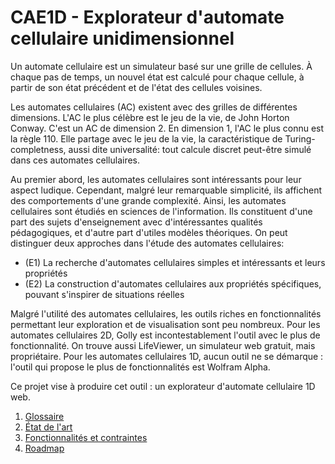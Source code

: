 # CAE1D - Explorateur d'automate cellulaire unidimensionnel

Un automate cellulaire est un simulateur basé sur une grille de cellules. À chaque pas de temps, un nouvel état est calculé pour chaque cellule, à partir de son état précédent et de l'état des cellules voisines.

Les automates cellulaires (AC) existent avec des grilles de différentes dimensions. L'AC le plus célèbre est le jeu de la vie, de John Horton Conway. C'est un AC de dimension 2. En dimension 1, l'AC le plus connu est la règle 110. Elle partage avec le jeu de la vie, la caractéristique de Turing-completness, aussi dite universalité: tout calcule discret peut-être simulé dans ces automates cellulaires.

Au premier abord, les automates cellulaires sont intéressants pour leur aspect ludique. Cependant, malgré leur remarquable simplicité, ils affichent des comportements d'une grande complexité. Ainsi, les automates cellulaires sont étudiés en sciences de l'information. Ils constituent d'une part des sujets d'enseignement avec d'intéressantes qualités pédagogiques, et d'autre part d'utiles modèles théoriques. On peut distinguer deux approches dans l'étude des automates cellulaires:

- (E1) La recherche d'automates cellulaires simples et intéressants et leurs propriétés
- (E2) La construction d'automates cellulaires aux propriétés spécifiques, pouvant s'inspirer de situations réelles

Malgré l'utilité des automates cellulaires, les outils riches en fonctionnalités permettant leur exploration et de visualisation sont peu nombreux. Pour les automates cellulaires 2D, Golly est incontestablement l'outil avec le plus de fonctionnalité. On trouve aussi LifeViewer, un simulateur web gratuit, mais propriétaire. Pour les automates cellulaires 1D, aucun outil ne se démarque : l'outil qui propose le plus de fonctionnalités est Wolfram Alpha.

Ce projet vise à produire cet outil : un explorateur d'automate cellulaire 1D web.

1. [Glossaire](https://github.com/mathieucaroff/cellular-automaton-explorer-1d/blob/master/doc-project-fr/glossaire.md)
2. [État de l'art](https://github.com/mathieucaroff/cellular-automaton-explorer-1d/blob/master/doc-project-fr/etat-de-l-art.md)
3. [Fonctionnalités et contraintes](https://github.com/mathieucaroff/cellular-automaton-explorer-1d/blob/master/doc-project-fr/fonctionalitee-contrainte.md)
4. [Roadmap](https://github.com/mathieucaroff/cellular-automaton-explorer-1d/blob/master/doc-project-fr/roadmap.md)
